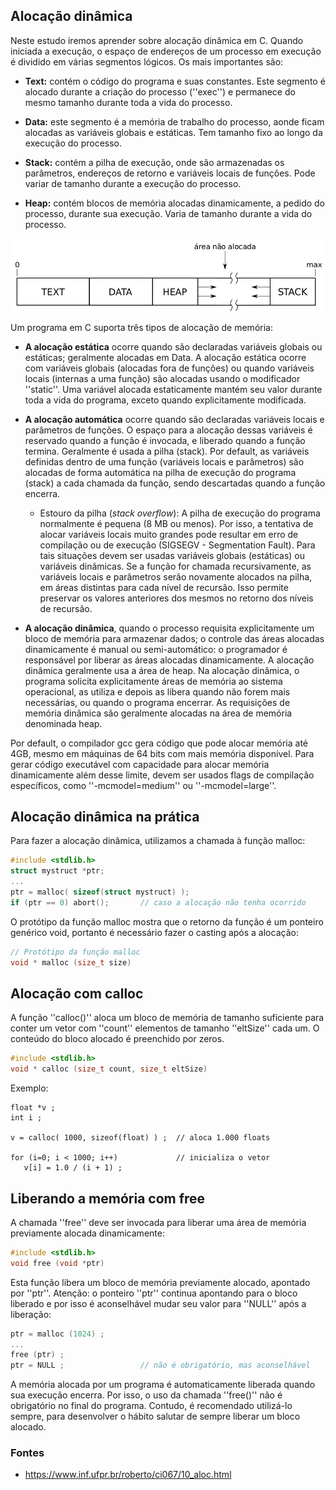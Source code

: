 ## Alocação dinâmica

Neste estudo iremos aprender sobre alocação dinâmica em C. Quando iniciada a execução, o espaço de endereços de um processo
em execução é dividido em várias segmentos lógicos. Os mais importantes são:

* **Text:** contém o código do programa e suas constantes. Este segmento é alocado durante a criação do processo (''exec'') e permanece do mesmo tamanho durante toda a vida do processo.

* **Data:** este segmento é a memória de trabalho do processo, aonde ficam alocadas as variáveis globais e estáticas. Tem tamanho fixo ao longo da execução do processo.

* **Stack:** contém a pilha de execução, onde são armazenadas os parâmetros, endereços de retorno e variáveis locais de funções. Pode variar de tamanho durante a execução do processo.

* **Heap:** contém blocos de memória alocadas dinamicamente, a pedido do processo, durante sua execução. Varia de tamanho durante a vida do processo.

<img src="https://github.com/Dirack/Estudos/blob/master/C/alloc/areas-memoria.png" width=800>

Um programa em C suporta três tipos de alocação de memória:

* **A alocação estática** ocorre quando são declaradas variáveis globais ou estáticas; geralmente alocadas em Data. A alocação estática ocorre com variáveis globais (alocadas fora de funções) ou quando variáveis locais (internas a uma função) são alocadas usando o modificador ''static''. Uma variável alocada estaticamente mantém seu valor durante toda a vida do programa, exceto quando explicitamente modificada.

* **A alocação automática** ocorre quando são declaradas variáveis locais e parâmetros de funções. O espaço para a alocação dessas variáveis é reservado quando a função é invocada, e liberado quando a função termina. Geralmente é usada a pilha (stack). Por default, as variáveis definidas dentro de uma função (variáveis
locais e parâmetros) são alocadas de forma automática na pilha de execução do programa (stack) a cada chamada da função, sendo descartadas quando a função encerra.

  * Estouro da pilha (_stack overflow_): A pilha de execução do programa normalmente é pequena (8 MB ou menos). Por isso, a tentativa de alocar
  variáveis locais muito grandes pode resultar em erro de compilação ou de execução (SIGSEGV - Segmentation Fault).
  Para tais situações devem ser usadas variáveis globais (estáticas) ou variáveis dinâmicas. Se a função for chamada recursivamente, as variáveis locais
  e parâmetros serão novamente alocados na pilha, em áreas distintas para cada nível de recursão.
  Isso permite preservar os valores anteriores dos mesmos no retorno dos níveis de recursão.

* **A alocação dinâmica**, quando o processo requisita explicitamente um bloco de memória para armazenar dados; o controle das áreas alocadas dinamicamente é manual ou semi-automático: o programador é responsável por liberar as áreas alocadas dinamicamente. A alocação dinâmica geralmente usa a área de heap.
Na alocação dinâmica, o programa solicita explicitamente áreas de memória ao sistema operacional, as utiliza e depois as libera quando
não forem mais necessárias, ou quando o programa encerrar. As requisições de memória dinâmica são geralmente alocadas na área de memória denominada heap.

Por default, o compilador gcc gera código que pode alocar memória até 4GB, mesmo em máquinas de 64 bits com mais memória disponível.
Para gerar código executável com capacidade para alocar memória dinamicamente além desse limite,
devem ser usados flags de compilação específicos, como ''-mcmodel=medium'' ou ''-mcmodel=large''.

## Alocação dinâmica na prática

Para fazer a alocação dinâmica, utilizamos a chamada à função malloc:

```c
#include <stdlib.h>
struct mystruct *ptr;
...
ptr = malloc( sizeof(struct mystruct) );
if (ptr == 0) abort();       // caso a alocação não tenha ocorrido
```

O protótipo da função malloc mostra que o retorno da função é um ponteiro genérico void, portanto é necessário fazer o casting após a alocação:

```c
// Protótipo da função malloc
void * malloc (size_t size)
```

## Alocação com calloc

A função ''calloc()'' aloca um bloco de memória de tamanho suficiente para conter um vetor com ''count'' 
elementos de tamanho ''eltSize'' cada um. O conteúdo do bloco alocado é preenchido por zeros.

```c
#include <stdlib.h>
void * calloc (size_t count, size_t eltSize)
```

Exemplo:

```
float *v ;
int i ;

v = calloc( 1000, sizeof(float) ) ;  // aloca 1.000 floats

for (i=0; i < 1000; i++)             // inicializa o vetor
   v[i] = 1.0 / (i + 1) ;
```

## Liberando a memória com free

A chamada ''free'' deve ser invocada para liberar uma área de memória previamente alocada dinamicamente:

```c
#include <stdlib.h>
void free (void *ptr)
```

Esta função libera um bloco de memória previamente alocado, apontado por ''ptr''. Atenção: o ponteiro ''ptr''
continua apontando para o bloco liberado e por isso é aconselhável mudar seu valor para ''NULL'' após a liberação:

```c
ptr = malloc (1024) ;
...
free (ptr) ;
ptr = NULL ;                 // não é obrigatório, mas aconselhável
```

A memória alocada por um programa é automaticamente liberada quando sua execução encerra.
Por isso, o uso da chamada ''free()'' não é obrigatório no final do programa.
Contudo, é recomendado utilizá-lo sempre, para desenvolver o hábito salutar de sempre liberar um bloco alocado.


### Fontes

* https://www.inf.ufpr.br/roberto/ci067/10_aloc.html
